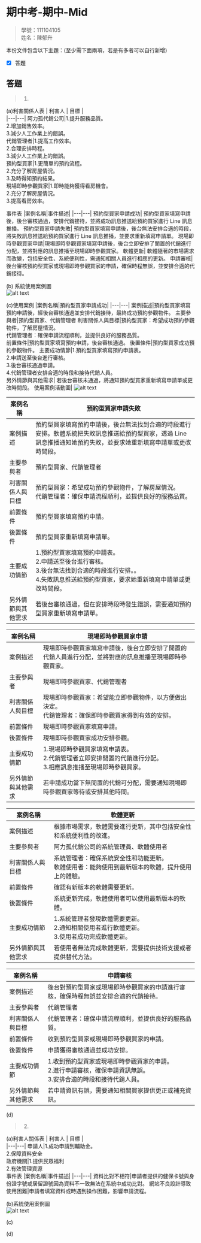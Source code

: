 # 期中考-期中-Mid 
<!--(期中標籤註記，該行不能刪，作為驗證標籤，該檔案若沒該份標籤，代表直接貼上saample，直接0分)-->

>
>學號：111104105
><br />
>姓名：陳郁升
><br />


本份文件包含以下主題：(至少需下面兩項，若是有多者可以自行新增)
- [x] 答題

## 答題
>1. 

(a)利害關係人表
| 利害人 | 目標 |  
|---|---|
阿力孤代銷公司|1.提升服務品質。<br/>2.增加銷售效率。<br/>3.減少人工作業上的錯誤。<br/>
代銷管理者|1.提高工作效率。<br/>2.合理安排時程。<br/>3.減少人工作業上的錯誤。<br/>
預約型買家|1.更簡單的預約流程。<br/>2.充分了解房屋情況。<br/>3.及時得知預約結果。<br/>
現場即時參觀買家|1.即時能夠獲得看房機會。<br/>2.充分了解房屋情況。<br/>3.提高看房效率。<br/>

事件表
|案例名稱|事件描述|
|---|---|
預約型買家申請成功|	預約型買家填寫申請後，後台審核通過，安排代銷接待，並將成功訊息推送給預約買家進行 Line 訊息推播。
預約型買家申請失敗|	預約型買家填寫申請後，後台無法安排合適的時段，將失敗訊息推送給預約買家進行 Line 訊息推播，並要求重新填寫申請單。
現場即時參觀買家申請|現場即時參觀買家填寫申請後，後台立即安排了閒置的代銷進行分配，並將對應的訊息推播至現場即時參觀買家。
軟體更新|	軟體隨著的市場需求而改變，包括安全性、系統便利性，需通知相關人員進行相應的更新。
申請審核|  後台審核預約型買家或現場即時參觀買家的申請，確保時程無誤，並安排合適的代銷接待。


(b) 系統使用案例圖  
![alt text](image.png)

(c)使用案例
|案例名稱|預約型買家申請成功|
|---|---|
案例描述|預約型買家填寫預約申請後，經後台審核通過並安排代銷接待，最終成功預約參觀物件。
主要參與者|預約型買家、代銷管理者
利害關係人與目標|預約型買家：希望成功預約參觀物件，了解房屋情況。<br/>代銷管理者：確保申請流程順利，並提供良好的服務品質。<br/>
前置條件|預約型買家填寫預約申請，後台審核通過。
後置條件|預約型買家成功預約參觀物件。
主要成功情節|1.預約型買家填寫預約申請表。<br/>2.申請送至後台進行審核。<br/>3.後台審核通過申請。<br/>4.代銷管理者安排合適的時段和接待代銷人員。<br/>
另外情節與其他需求|  若後台審核未通過，將通知預約型買家重新填寫申請單或更改時間段。
使用案例活動圖|  ![alt text](image-1.png)

   
|案例名稱|預約型買家申請失敗|
|---|---|
案例描述|預約型買家填寫預約申請後，後台無法找到合適的時段進行安排。軟體系統把失敗訊息推送給預約型買家，透過 Line 訊息推播通知她預約失敗，並要求她重新填寫申請單或更改時間段。
主要參與者|預約型買家、代銷管理者
利害關係人與目標|預約型買家：希望成功預約參觀物件，了解房屋情況。<br/>代銷管理者：確保申請流程順利，並提供良好的服務品質。<br/>
前置條件|預約型買家填寫預約申請。
後置條件|預約型買家重新填寫申請單。
主要成功情節|1.預約型買家填寫預約申請表。<br/>2.申請送至後台進行審核。<br/>3.後台無法找到合適的時段進行安排。。<br/>4.失敗訊息推送給預約型買家，要求她重新填寫申請單或更改時間段。<br/>
另外情節與其他需求|  若後台審核通過，但在安排時段時發生錯誤，需要通知預約型買家重新填寫申請單。
  
|案例名稱|現場即時參觀買家申請|
|---|---|
案例描述|現場即時參觀買家填寫申請後，後台立即安排了閒置的代銷人員進行分配，並將對應的訊息推播至現場即時參觀買家。
主要參與者|現場即時參觀買家、代銷管理者
利害關係人與目標|現場即時參觀買家：希望能立即參觀物件，以方便做出決定。<br/> 代銷管理者：確保即時參觀買家得到有效的安排。<br/>
前置條件| 現場即時參觀買家填寫申請。
後置條件| 現場即時參觀買家成功安排參觀。
主要成功情節|1.現場即時參觀買家填寫申請表。<br/>2.代銷管理者立即安排閒置的代銷進行分配。<br/>3.相應訊息推播至現場即時參觀買家。<br/>
另外情節與其他需求|  若申請成功當下無閒置的代銷可分配，需要通知現場即時參觀買家等待或安排其他時間。
  
|案例名稱|軟體更新|
|---|---|
案例描述|根據市場需求，軟體需要進行更新，其中包括安全性和系統便利性的改進。
主要參與者|阿力孤代銷公司的系統管理員、軟體使用者
利害關係人與目標|系統管理者：確保系統安全性和功能更新。<br/>軟體使用者：能夠使用到最新版本的軟體，提升使用上的體驗。<br/>
前置條件| 確認有新版本的軟體需要更新。
後置條件| 系統更新完成，軟體使用者可以使用最新版本的軟體。
主要成功情節|1.系統管理者發現軟體需要更新。<br/>2.通知相關使用者進行軟體更新。<br/>3.使用者成功完成軟體更新。<br/>
另外情節與其他需求|  若使用者無法完成軟體更新，需要提供技術支援或者提供替代方法。
  
|案例名稱|申請審核|
|---|---|
案例描述|後台對預約型買家或現場即時參觀買家的申請進行審核，確保時程無誤並安排合適的代銷接待。
主要參與者|代銷管理者
利害關係人與目標|代銷管理者：確保申請流程順利，並提供良好的服務品質。<br/>
前置條件| 收到預約型買家或現場即時參觀買家的申請。
後置條件| 申請獲得審核通過並成功安排。
主要成功情節|1.收到預約型買家或現場即時參觀買家的申請。<br/>2.進行申請審核，確保申請資訊無誤。<br/>3.安排合適的時段和接待代銷人員。<br/>
另外情節與其他需求|  若申請資訊有誤，需要通知相關買家提供更正或補充資訊。
  
(d)

>2. 
(a)利害人關係表
| 利害人 | 目標 |  
|---|---|
申請人|1.成功申請到輔助金。<br/>2.保障資料安全<br/>
政府機關|1.提供民眾福利<br/>2.有效管理資源<br/>
事件表
|案例名稱|事件描述|
|---|---|
資料比對不相符|申請者提供的健保卡號與身份證字號或居留證號因為資料不一致無法在系統中成功比對。
網站不良設計導致使用困難|申請者填寫資料或時遇到操作困難，影響申請流程。
  
(b)系統使用案例圖  
![alt text](image-2.png)

(c)

(d)



